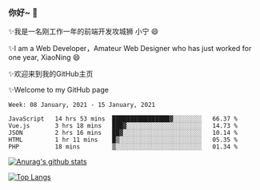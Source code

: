 ### 你好~  👋

✨我是一名刚工作一年的前端开发攻城狮 小宁 😄

✨I am a Web Developer，Amateur Web Designer who has just worked for one year, XiaoNing 😄

✨欢迎来到我的GitHub主页

✨Welcome to my GitHub page
<!--
**7148505/7148505** is a ✨ _special_ ✨ repository because its `README.md` (this file) appears on your GitHub profile.

Here are some ideas to get you started:

- 🔭 I’m currently working on ...
- 🌱 I’m currently learning ...
- 👯 I’m looking to collaborate on ...
- 🤔 I’m looking for help with ...
- 💬 Ask me about ...
- 📫 How to reach me: ...
- 😄 Pronouns: ...
- ⚡ Fun fact: ...
-->

<!--START_SECTION:waka-->
```text
Week: 08 January, 2021 - 15 January, 2021

JavaScript   14 hrs 53 mins  ████████████████▓░░░░░░░░   66.37 % 
Vue.js       3 hrs 18 mins   ███▓░░░░░░░░░░░░░░░░░░░░░   14.73 % 
JSON         2 hrs 16 mins   ██▓░░░░░░░░░░░░░░░░░░░░░░   10.14 % 
HTML         1 hr 11 mins    █▒░░░░░░░░░░░░░░░░░░░░░░░   05.35 % 
PHP          18 mins         ▒░░░░░░░░░░░░░░░░░░░░░░░░   01.34 % 
```
<!--END_SECTION:waka-->

[![Anurag's github stats](https://github-readme-stats.vercel.app/api?username=littleCareless)](https://github.com/anuraghazra/github-readme-stats)

[![Top Langs](https://github-readme-stats.vercel.app/api/top-langs/?username=littleCareless&layout=compact)](https://github.com/anuraghazra/github-readme-stats)
